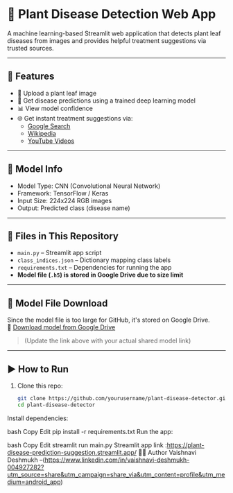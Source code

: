 # 🌿 Plant Disease Detection Web App

A machine learning-based Streamlit web application that detects plant leaf diseases from images and provides helpful treatment suggestions via trusted sources.

---

## 🚀 Features

- 🌱 Upload a plant leaf image
- 🤖 Get disease predictions using a trained deep learning model
- 📊 View model confidence
- 🌐 Get instant treatment suggestions via:
  - [Google Search](https://www.google.com)
  - [Wikipedia](https://www.wikipedia.org)
  - [YouTube Videos](https://www.youtube.com)

---

## 🧠 Model Info

- Model Type: CNN (Convolutional Neural Network)
- Framework: TensorFlow / Keras
- Input Size: 224x224 RGB images
- Output: Predicted class (disease name)

---

## 📂 Files in This Repository

- `main.py` – Streamlit app script
- `class_indices.json` – Dictionary mapping class labels
- `requirements.txt` – Dependencies for running the app
- **Model file (`.h5`) is stored in Google Drive due to size limit**

---

## 🔗 Model File Download

Since the model file is too large for GitHub, it's stored on Google Drive.  
🔗 [Download model from Google Drive](https://drive.google.com/file/d/YOUR_MODEL_ID/view?usp=sharing)

> (Update the link above with your actual shared model link)

---

## ▶️ How to Run

1. Clone this repo:
   ```bash
   git clone https://github.com/yourusername/plant-disease-detector.git
   cd plant-disease-detector
Install dependencies:

bash
Copy
Edit
pip install -r requirements.txt
Run the app:

bash
Copy
Edit
streamlit run main.py
Streamlit app link :https://plant-disease-prediction-suggestion.streamlit.app/
🙋‍♀️ Author
Vaishnavi Deshmukh –(https://www.linkedin.com/in/vaishnavi-deshmukh-004927282?utm_source=share&utm_campaign=share_via&utm_content=profile&utm_medium=android_app)
